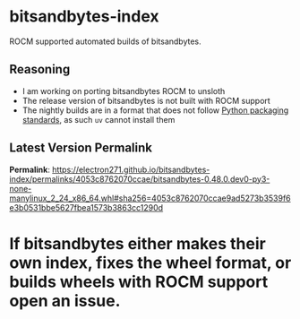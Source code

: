 # bitsandbytes-index

ROCM supported automated builds of bitsandbytes.

## Reasoning

- I am working on porting bitsandbytes ROCM to unsloth
- The release version of bitsandbytes is not built with ROCM support
- The nightly builds are in a format that does not follow [Python packaging standards](https://packaging.python.org/en/latest/specifications/binary-distribution-format/), as such `uv` cannot install them

## Latest Version Permalink

<!-- permalinks.py START -->
**Permalink**: https://electron271.github.io/bitsandbytes-index/permalinks/4053c8762070ccae/bitsandbytes-0.48.0.dev0-py3-none-manylinux_2_24_x86_64.whl#sha256=4053c8762070ccae9ad5273b3539f6e3b0531bbe5627fbea1573b3863cc1290d
<!-- permalinks.py END -->

# If bitsandbytes either makes their own index, fixes the wheel format, or builds wheels with ROCM support open an issue.
